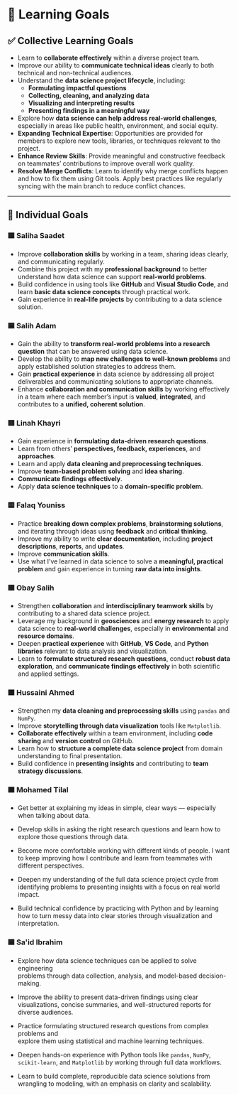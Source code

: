 # 🧠 Learning Goals

## ✅ Collective Learning Goals

- Learn to **collaborate effectively** within a diverse project team.
- Improve our ability to **communicate technical ideas** clearly to both
technical and non-technical audiences.
- Understand the **data science project lifecycle**, including:
  - **Formulating impactful questions**
  - **Collecting, cleaning, and analyzing data**
  - **Visualizing and interpreting results**
  - **Presenting findings in a meaningful way**
- Explore how **data science can help address real-world challenges**,
especially in areas like public health, environment, and social equity.
- **Expanding Technical Expertise**: Opportunities are provided for members to
explore new tools, libraries, or techniques relevant to the project.
- **Enhance Review Skills**: Provide meaningful and constructive feedback on
teammates’ contributions to improve overall work quality.
- **Resolve Merge Conflicts**: Learn to identify why merge conflicts happen and
how to fix them using Git tools. Apply best practices like regularly syncing
 with the main branch to reduce conflict chances.

---

## 👥 Individual Goals

### 🟩 **Saliha Saadet**

- Improve **collaboration skills** by working in a team, sharing ideas clearly,
  and communicating regularly.
- Combine this project with my **professional background** to better understand
  how data science can support **real-world problems**.
- Build confidence in using tools like **GitHub** and **Visual Studio Code**,
  and learn **basic data science concepts** through practical work.
- Gain experience in **real-life projects** by contributing to a data science solution.

### 🟦 **Salih Adam**

- Gain the ability to **transform real-world problems into a research question**
  that can be answered using data science.
- Develop the ability to **map new challenges to well-known problems** and apply
  established solution strategies to address them.
- Gain **practical experience** in data science by addressing all project
  deliverables and communicating solutions to appropriate channels.
- Enhance **collaboration and communication skills** by working effectively in
  a team where each member’s input is **valued**, **integrated**, and
 contributes to a **unified, coherent solution**.

### 🟥 **Linah Khayri**

- Gain experience in **formulating data-driven research questions**.
- Learn from others’ **perspectives, feedback, experiences**, and **approaches**.
- Learn and apply **data cleaning and preprocessing techniques**.
- Improve **team-based problem solving** and **idea sharing**.
- **Communicate findings effectively**.
- Apply **data science techniques** to a **domain-specific problem**.

### 🟨 **Falaq Youniss**

- Practice **breaking down complex problems**, **brainstorming solutions**, and
  iterating through ideas using **feedback** and **critical thinking**.
- Improve my ability to write **clear documentation**,
  including **project  descriptions**, **reports**, and **updates**.
- Improve **communication skills**.
- Use what I’ve learned in data science to
  solve a **meaningful, practical problem** and gain experience in
turning **raw data into insights**.

### 🟪 **Obay Salih**

- Strengthen **collaboration** and **interdisciplinary teamwork skills**
  by contributing to a shared data science project.
- Leverage my background in **geosciences** and **energy research** to apply
  data science to **real-world challenges**, especially in **environmental**
  and **resource domains**.
- Deepen **practical experience** with **GitHub**, **VS Code**,
  and **Python libraries** relevant to data analysis and visualization.
- Learn to **formulate structured research questions**,
  conduct **robust data exploration**, and **communicate findings effectively**
  in both scientific and applied settings.

### 🟧 **Hussaini Ahmed**

- Strengthen my **data cleaning and preprocessing skills** using `pandas` and `NumPy`.
- Improve **storytelling through data visualization** tools like `Matplotlib`.
- **Collaborate effectively** within a team environment, including
  **code sharing** and **version control** on GitHub.
- Learn how to **structure a complete data science project**
  from domain understanding to final presentation.
- Build confidence in **presenting insights**
  and contributing to **team strategy discussions**.

### 🟫 **Mohamed Tilal**

- Get better at explaining my ideas in simple, clear ways — especially when
talking about data.

- Develop skills in asking the right research questions
and learn how to explore those questions through data.

- Become more comfortable working with different kinds of people. I want to keep
improving how I contribute and learn from teammates with different perspectives.

- Deepen my understanding of the full data science project cycle from
identifying problems to presenting insights with a focus on real world impact.

- Build technical confidence by practicing with Python and by learning how to
turn messy data into clear stories
through visualization and interpretation.

### 🟦 **Sa'id Ibrahim**

- Explore how data science techniques can be applied to solve engineering  
  problems through data collection, analysis, and model-based decision-making.

- Improve the ability to present data-driven findings using clear visualizations,
  concise summaries, and well-structured reports for diverse audiences.

- Practice formulating structured research questions from complex problems and  
  explore them using statistical and machine learning techniques.

- Deepen hands-on experience with Python tools like `pandas`, `NumPy`,  
  `scikit-learn`, and `Matplotlib` by working through full data workflows.

- Learn to build complete, reproducible data science solutions from  
  wrangling to modeling, with an emphasis on clarity and scalability.
